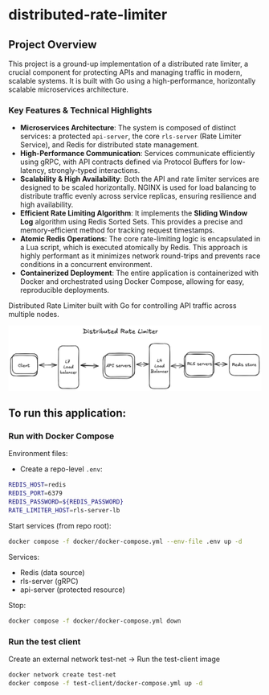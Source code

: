 # distributed-rate-limiter

## Project Overview

This project is a ground-up implementation of a distributed rate limiter, a crucial component for protecting APIs and managing traffic in modern, scalable systems. It is built with Go using a high-performance, horizontally scalable microservices architecture.

### Key Features & Technical Highlights

- **Microservices Architecture**: The system is composed of distinct services: a protected `api-server`, the core `rls-server` (Rate Limiter Service), and Redis for distributed state management.
- **High-Performance Communication**: Services communicate efficiently using gRPC, with API contracts defined via Protocol Buffers for low-latency, strongly-typed interactions.
- **Scalability & High Availability**: Both the API and rate limiter services are designed to be scaled horizontally. NGINX is used for load balancing to distribute traffic evenly across service replicas, ensuring resilience and high availability.
- **Efficient Rate Limiting Algorithm**: It implements the **Sliding Window Log** algorithm using Redis Sorted Sets. This provides a precise and memory-efficient method for tracking request timestamps.
- **Atomic Redis Operations**: The core rate-limiting logic is encapsulated in a Lua script, which is executed atomically by Redis. This approach is highly performant as it minimizes network round-trips and prevents race conditions in a concurrent environment.
- **Containerized Deployment**: The entire application is containerized with Docker and orchestrated using Docker Compose, allowing for easy, reproducible deployments.

Distributed Rate Limiter built with Go for controlling API traffic across multiple nodes.

![My Diagram](./system-diagram.png "System Diagram")

## To run this application:

### Run with Docker Compose

Environment files:

- Create a repo-level `.env`:

```bash
REDIS_HOST=redis
REDIS_PORT=6379
REDIS_PASSWORD=${REDIS_PASSWORD}
RATE_LIMITER_HOST=rls-server-lb
```

Start services (from repo root):

```bash
docker compose -f docker/docker-compose.yml --env-file .env up -d
```

Services:

- Redis (data source)
- rls-server (gRPC)
- api-server (protected resource)

Stop:

```bash
docker compose -f docker/docker-compose.yml down
```

### Run the test client

Create an external network test-net -> Run the test-client image

```bash
docker network create test-net
docker compose -f test-client/docker-compose.yml up -d
```
